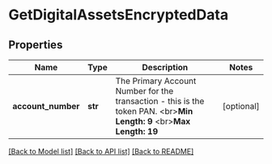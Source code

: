# GetDigitalAssetsEncryptedData

## Properties
Name | Type | Description | Notes
------------ | ------------- | ------------- | -------------
**account_number** | **str** | The Primary Account Number for the transaction - this is the token PAN. &lt;br&gt;__Min Length: 9__ &lt;br&gt;__Max Length: 19__  | [optional] 

[[Back to Model list]](../README.md#documentation-for-models) [[Back to API list]](../README.md#documentation-for-api-endpoints) [[Back to README]](../README.md)


